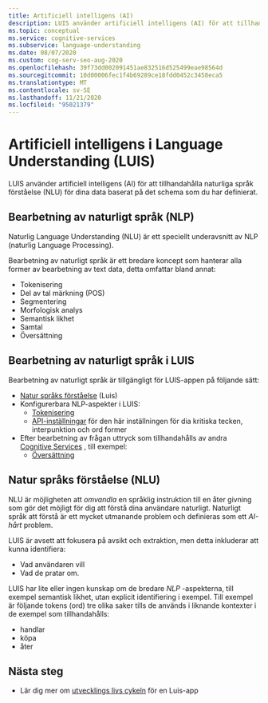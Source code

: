 ```yaml
---
title: Artificiell intelligens (AI)
description: LUIS använder artificiell intelligens (AI) för att tillhandahålla språk förståelse för dina data baserat på det schema som du har definierat.
ms.topic: conceptual
ms.service: cognitive-services
ms.subservice: language-understanding
ms.date: 08/07/2020
ms.custom: cog-serv-seo-aug-2020
ms.openlocfilehash: 39f73dd002091451ae832516d525499eae98564d
ms.sourcegitcommit: 10d00006fec1f4b69289ce18fdd0452c3458eca5
ms.translationtype: MT
ms.contentlocale: sv-SE
ms.lasthandoff: 11/21/2020
ms.locfileid: "95021379"
---
```

# <a name="artificial-intelligence-in-language-understanding-luis"></a>Artificiell intelligens i Language Understanding (LUIS)

LUIS använder artificiell intelligens (AI) för att tillhandahålla naturliga språk förståelse (NLU) för dina data baserat på det schema som du har definierat.

## <a name="natural-language-processing-nlp"></a>Bearbetning av naturligt språk (NLP)

Naturlig Language Understanding (NLU) är ett speciellt underavsnitt av NLP (naturlig Language Processing).

Bearbetning av naturligt språk är ett bredare koncept som hanterar alla former av bearbetning av text data, detta omfattar bland annat:

* Tokenisering
* Del av tal märkning (POS)
* Segmentering
* Morfologisk analys
* Semantisk likhet
* Samtal
* Översättning

## <a name="natural-language-processing-in-luis"></a>Bearbetning av naturligt språk i LUIS

Bearbetning av naturligt språk är tillgängligt för LUIS-appen på följande sätt:
* [Natur språks förståelse](#natural-language-processing-nlp) (Luis)
* Konfigurerbara NLP-aspekter i LUIS:
    * [Tokenisering](luis-language-support.md#tokenization)
    * [API-inställningar](luis-reference-application-settings.md) för den här inställningen för dia kritiska tecken, interpunktion och ord former
* Efter bearbetning av frågan uttryck som tillhandahålls av andra [Cognitive Services](../what-are-cognitive-services.md) , till exempel:
    * [Översättning](../translator/translator-info-overview.md)

## <a name="natural-language-understanding-nlu"></a>Natur språks förståelse (NLU)

NLU är möjligheten att _omvandla_ en språklig instruktion till en åter givning som gör det möjligt för dig att förstå dina användare naturligt. Naturligt språk att förstå är ett mycket utmanande problem och definieras som ett _AI-hårt_ problem.

LUIS är avsett att fokusera på avsikt och extraktion, men detta inkluderar att kunna identifiera:
* Vad användaren vill
* Vad de pratar om.

LUIS har lite eller ingen kunskap om de bredare _NLP_ -aspekterna, till exempel semantisk likhet, utan explicit identifiering i exempel. Till exempel är följande tokens (ord) tre olika saker tills de används i liknande kontexter i de exempel som tillhandahålls:

* handlar
* köpa
* åter

## <a name="next-steps"></a>Nästa steg

* Lär dig mer om [utvecklings livs cykeln](luis-concept-app-iteration.md) för en Luis-app